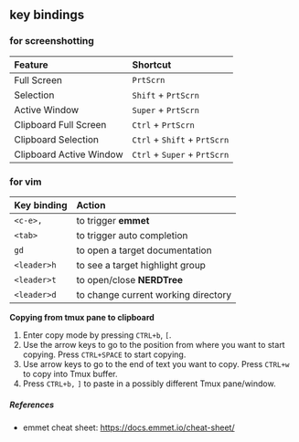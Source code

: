 ## key bindings

### for screenshotting

| Feature                 | Shortcut                     |
| :---------------------- | :--------------------------- |
| Full Screen             | `PrtScrn`                    |
| Selection               | `Shift` + `PrtScrn`          |
| Active Window           | `Super` + `PrtScrn`          |
| Clipboard Full Screen   | `Ctrl` + `PrtScrn`           |
| Clipboard Selection     | `Ctrl` + `Shift` + `PrtScrn` |
| Clipboard Active Window | `Ctrl` + `Super` + `PrtScrn` |

### for vim

| Key binding | Action                              |
| :---------- | :---------------------------------- |
| `<c-e>,`    | to trigger **emmet**                |
| `<tab>`     | to trigger auto completion          |
| `gd`        | to open a target documentation      |
| `<leader>h` | to see a target highlight group     |
| `<leader>t` | to open/close **NERDTree**          |
| `<leader>d` | to change current working directory |

**Copying from tmux pane to clipboard**

1. Enter copy mode by pressing `CTRL+b`, `[`.
2. Use the arrow keys to go to the position from where you want to start copying. Press `CTRL+SPACE` to start copying.
3. Use arrow keys to go to the end of text you want to copy. Press `CTRL+w` to copy into Tmux buffer.
4. Press `CTRL+b,` `]` to paste in a possibly different Tmux pane/window.

##### References

- emmet cheat sheet: https://docs.emmet.io/cheat-sheet/
